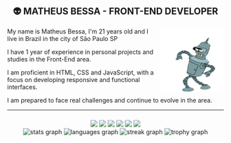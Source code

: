 <link href="https://fonts.googleapis.com/css2?family=Poppins:wght@400;700&display=swap" rel="stylesheet">
<h2 align="center">👽 MATHEUS BESSA - FRONT-END DEVELOPER </h2> <img src="bender.gif" height="150px" width="150px" align="right">

<div align="center">
  <p align="left">My name is Matheus Bessa, I'm 21 years old and I live in Brazil in the city of São Paulo SP</p>
  
  <p align="left">I have 1 year of experience in personal projects and studies in the Front-End area.</p>
  
  <p align="left">I am proficient in HTML, CSS and JavaScript, with a focus on developing responsive and functional interfaces.</p>
  
  <p align="left">I am prepared to face real challenges and continue to evolve in the area.</p>  
</div>

-----


###

<div align="center">
  <img src="https://img.shields.io/badge/HTML5-122F2B?style=for-the-badge&logo=html5&logoColor=white" />
  <img src="https://img.shields.io/badge/CSS3-122F2B?style=for-the-badge&logo=css3&logoColor=white" />
  <img src="https://img.shields.io/badge/git-122F2B.svg?style=for-the-badge&logo=git&logoColor=white" />
  <img src="https://img.shields.io/badge/SASS-122F2B?style=for-the-badge&logo=sass&logoColor=white" />
  <img src="https://img.shields.io/badge/JavaScript-122F2B?style=for-the-badge&logo=javascript&logoColor=white" />
  <img src="https://img.shields.io/badge/node.js-122F2B?style=for-the-badge&logo=node.js&logoColor=white" />
</div>

<div align="center">
  <img src="https://github-readme-stats.vercel.app/api?username=notoriouswin&hide_title=false&hide_rank=false&show_icons=false&include_all_commits=true&count_private=true&disable_animations=false&theme=gotham&locale=en&hide_border=true" height="150" alt="stats graph"  />
  <img src="https://github-readme-stats.vercel.app/api/top-langs?username=notoriouswin&locale=en&hide_title=false&layout=compact&card_width=320&langs_count=10&theme=gotham&hide_border=true" height="150" alt="languages graph"  />
  <img src="https://streak-stats.demolab.com?user=notoriouswin&locale=en&mode=daily&theme=gotham&hide_border=true&border_radius=5" height="150" alt="streak graph"/>
  
  <img src="https://github-profile-trophy.vercel.app?username=notoriouswin&theme=onestar&column=3&row=2&margin-w=2&margin-h=0&no-bg=false&no-frame=true" height="150" alt="trophy graph"  />
 </div>

###
